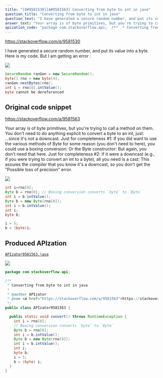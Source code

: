 ```yaml
---
title: "[Q#9581530][A#9581563] Converting from byte to int in java"
question_title: "Converting from byte to int in java"
question_text: "I have generated a secure random number, and put its value into a byte. Here is my code. But I am getting an error :"
answer_text: "Your array is of byte primitives, but you're trying to call a method on them. You don't need to do anything explicit to convert a byte to an int, just: ...since it's not a downcast. Just for completeness #1: If you did want to use the various methods of Byte for some reason (you don't need to here), you could use a boxing conversion: Or the Byte constructor: But again, you don't need that here. Just for completeness #2: If it were a downcast (e.g., if you were trying to convert an int to a byte), all you need is a cast: This assures the compiler that you know it's a downcast, so you don't get the \"Possible loss of precision\" error."
apization_code: "package com.stackoverflow.api;  /**  * Converting from byte to int in java  *  * @author APIzator  * @see <a href=\"https://stackoverflow.com/a/9581563\">https://stackoverflow.com/a/9581563</a>  */ public class APIzator9581563 {    public static void convert() throws RuntimeException {     int i = rno[0];     // Boxing conversion converts `byte` to `Byte`     Byte b = rno[0];     int i = b.intValue();     Byte b = new Byte(rno[0]);     int i = b.intValue();     int i;     byte b;     i = 5;     b = (byte) i;   } }"
---
```


https://stackoverflow.com/q/9581530

I have generated a secure random number, and put its value into a byte. Here is my code.
But I am getting an error :


<div class="code-logo"><img src="/stackoverflow.png" /></div>

```java
SecureRandom ranGen = new SecureRandom();
byte[] rno = new byte[4]; 
ranGen.nextBytes(rno);
int i = rno[0].intValue();
byte cannot be dereferenced
```


## Original code snippet

https://stackoverflow.com/a/9581563

Your array is of byte primitives, but you&#x27;re trying to call a method on them.
You don&#x27;t need to do anything explicit to convert a byte to an int, just:
...since it&#x27;s not a downcast.
Just for completeness #1: If you did want to use the various methods of Byte for some reason (you don&#x27;t need to here), you could use a boxing conversion:
Or the Byte constructor:
But again, you don&#x27;t need that here.
Just for completeness #2: If it were a downcast (e.g., if you were trying to convert an int to a byte), all you need is a cast:
This assures the compiler that you know it&#x27;s a downcast, so you don&#x27;t get the &quot;Possible loss of precision&quot; error.

<div class="code-logo"><img src="/stackoverflow.png" /></div>

```java
int i=rno[0];
Byte b = rno[0]; // Boxing conversion converts `byte` to `Byte`
int i = b.intValue();
Byte b = new Byte(rno[0]);
int i = b.intValue();
int i;
byte b;

i = 5;
b = (byte)i;
```

## Produced APIzation

[`APIzator9581563.java`](https://github.com/pasqualesalza/apization-temp-data/raw/master/search/APIzator9581563.java)

<div class="code-logo"><img src="/apizator.png" /></div>

```java
package com.stackoverflow.api;

/**
 * Converting from byte to int in java
 *
 * @author APIzator
 * @see <a href="https://stackoverflow.com/a/9581563">https://stackoverflow.com/a/9581563</a>
 */
public class APIzator9581563 {

  public static void convert() throws RuntimeException {
    int i = rno[0];
    // Boxing conversion converts `byte` to `Byte`
    Byte b = rno[0];
    int i = b.intValue();
    Byte b = new Byte(rno[0]);
    int i = b.intValue();
    int i;
    byte b;
    i = 5;
    b = (byte) i;
  }
}

```